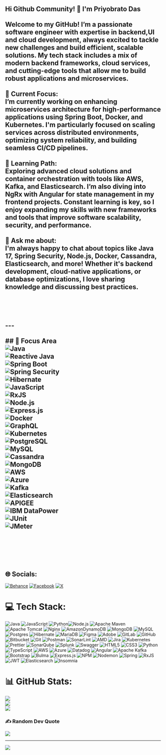 
## Hi Github Community! 👋 I'm Priyobrato Das<br><br>Welcome to my GitHub! I’m a passionate software engineer with expertise in backend,UI and cloud development, always excited to tackle new challenges and build efficient, scalable solutions. My tech stack includes a mix of modern backend frameworks, cloud services, and cutting-edge tools that allow me to build robust applications and microservices.<br><br>🔭 **Current Focus**:  <br>I’m currently working on enhancing microservices architecture for high-performance applications using **Spring Boot**, **Docker**, and **Kubernetes**. I'm particularly focused on scaling services across distributed environments, optimizing system reliability, and building seamless CI/CD pipelines.<br><br>🌱 **Learning Path**:  <br>Exploring advanced cloud solutions and container orchestration with tools like **AWS**, **Kafka**, and **Elasticsearch**. I’m also diving into **NgRx** with **Angular** for state management in my frontend projects. Constant learning is key, so I enjoy expanding my skills with new frameworks and tools that improve software scalability, security, and performance.<br><br>💬 **Ask me about**:  <br>I'm always happy to chat about topics like **Java 17**, **Spring Security**, **Node.js**, **Docker**, **Cassandra**, **Elasticsearch**, and more! Whether it's backend development, cloud-native applications, or database optimizations, I love sharing knowledge and discussing best practices.<br><br><br><br><br>---<br><br>## 🔧 Focus Area <br>![Java](https://img.shields.io/badge/Java-21-007396?style=for-the-badge&logo=java)<br>![Reactive Java](https://img.shields.io/badge/Reactive%20Java-21-4caf50?style=for-the-badge&logo=java)<br>![Spring Boot](https://img.shields.io/badge/Spring%20Boot-3.3.5-6DB33F?style=for-the-badge&logo=springboot)<br>![Spring Security](https://img.shields.io/badge/Spring%20Security-6DB33F?style=for-the-badge&logo=spring)<br>![Hibernate](https://img.shields.io/badge/Hibernate-59666C?style=for-the-badge&logo=hibernate)<br>![JavaScript](https://img.shields.io/badge/JavaScript-ES6+-F7DF1E?style=for-the-badge&logo=javascript)<br>![RxJS](https://img.shields.io/badge/RxJS-EA2D2E?style=for-the-badge&logo=reactivex)<br>![Node.js](https://img.shields.io/badge/Node.js-18-339933?style=for-the-badge&logo=nodedotjs)<br>![Express.js](https://img.shields.io/badge/Express.js-000000?style=for-the-badge&logo=express)<br>![Docker](https://img.shields.io/badge/Docker-2496ED?style=for-the-badge&logo=docker)<br>![GraphQL](https://img.shields.io/badge/GraphQL-E10098?style=for-the-badge&logo=graphql)<br>![Kubernetes](https://img.shields.io/badge/Kubernetes-326CE5?style=for-the-badge&logo=kubernetes)<br>![PostgreSQL](https://img.shields.io/badge/PostgreSQL-14-336791?style=for-the-badge&logo=postgresql)<br>![MySQL](https://img.shields.io/badge/MySQL-8.0-4479A1?style=for-the-badge&logo=mysql)<br>![Cassandra](https://img.shields.io/badge/Cassandra-1287B1?style=for-the-badge&logo=apache-cassandra)<br>![MongoDB](https://img.shields.io/badge/MongoDB-47A248?style=for-the-badge&logo=mongodb)<br>![AWS](https://img.shields.io/badge/AWS-232F3E?style=for-the-badge&logo=amazonaws)<br>![Azure](https://img.shields.io/badge/Azure-0078D4?style=for-the-badge&logo=microsoftazure)<br>![Kafka](https://img.shields.io/badge/Kafka-231F20?style=for-the-badge&logo=apachekafka)<br>![Elasticsearch](https://img.shields.io/badge/Elasticsearch-005571?style=for-the-badge&logo=elasticsearch)<br>![APIGEE](https://img.shields.io/badge/APIGEE-FF6D00?style=for-the-badge&logo=googlecloud)<br>![IBM DataPower](https://img.shields.io/badge/IBM%20DataPower-052FAD?style=for-the-badge&logo=ibm)<br>![JUnit](https://img.shields.io/badge/JUnit-25A162?style=for-the-badge&logo=junit5)<br>![JMeter](https://img.shields.io/badge/JMeter-D22128?style=for-the-badge&logo=apache)<br><br><br><br><br>


## 🌐 Socials:
[![Behance](https://img.shields.io/badge/Behance-1769ff?logo=behance&logoColor=white)](https://behance.net/priyodas12) [![Facebook](https://img.shields.io/badge/Facebook-%231877F2.svg?logo=Facebook&logoColor=white)](https://facebook.com/priyobrato.das.35) [![X](https://img.shields.io/badge/X-black.svg?logo=X&logoColor=white)](https://x.com/priyoeedas1991) 

# 💻 Tech Stack:
![Java](https://img.shields.io/badge/java-%23ED8B00.svg?style=for-the-badge&logo=openjdk&logoColor=white) ![JavaScript](https://img.shields.io/badge/javascript-%23323330.svg?style=for-the-badge&logo=javascript&logoColor=%23F7DF1E) ![Python](https://img.shields.io/badge/python-%2314354C.svg?style=for-the-badge&logo=python&logoColor=white)![Node.js](https://img.shields.io/badge/node.js-%23339933.svg?style=for-the-badge&logo=node.js&logoColor=white)
![Apache Maven](https://img.shields.io/badge/Apache%20Maven-C71A36?style=for-the-badge&logo=Apache%20Maven&logoColor=white) ![Apache Tomcat](https://img.shields.io/badge/apache%20tomcat-%23F8DC75.svg?style=for-the-badge&logo=apache-tomcat&logoColor=black) ![Nginx](https://img.shields.io/badge/nginx-%23009639.svg?style=for-the-badge&logo=nginx&logoColor=white) ![AmazonDynamoDB](https://img.shields.io/badge/Amazon%20DynamoDB-4053D6?style=for-the-badge&logo=Amazon%20DynamoDB&logoColor=white) ![MongoDB](https://img.shields.io/badge/MongoDB-%234ea94b.svg?style=for-the-badge&logo=mongodb&logoColor=white) ![MySQL](https://img.shields.io/badge/mysql-4479A1.svg?style=for-the-badge&logo=mysql&logoColor=white) ![Postgres](https://img.shields.io/badge/postgres-%23316192.svg?style=for-the-badge&logo=postgresql&logoColor=white) ![Hibernate](https://img.shields.io/badge/Hibernate-59666C?style=for-the-badge&logo=Hibernate&logoColor=white) ![MariaDB](https://img.shields.io/badge/MariaDB-003545?style=for-the-badge&logo=mariadb&logoColor=white) ![Figma](https://img.shields.io/badge/figma-%23F24E1E.svg?style=for-the-badge&logo=figma&logoColor=white) ![Adobe](https://img.shields.io/badge/adobe-%23FF0000.svg?style=for-the-badge&logo=adobe&logoColor=white) ![GitLab](https://img.shields.io/badge/gitlab-%23181717.svg?style=for-the-badge&logo=gitlab&logoColor=white) ![GitHub](https://img.shields.io/badge/github-%23121011.svg?style=for-the-badge&logo=github&logoColor=white) ![Bitbucket](https://img.shields.io/badge/bitbucket-%230047B3.svg?style=for-the-badge&logo=bitbucket&logoColor=white) ![Git](https://img.shields.io/badge/git-%23F05033.svg?style=for-the-badge&logo=git&logoColor=white) ![Postman](https://img.shields.io/badge/Postman-FF6C37?style=for-the-badge&logo=postman&logoColor=white) ![SonarLint](https://img.shields.io/badge/SonarLint-CB2029?style=for-the-badge&logo=SONARLINT&logoColor=white) ![AMD](https://img.shields.io/badge/AMD-%23000000.svg?style=for-the-badge&logo=amd&logoColor=white) ![Jira](https://img.shields.io/badge/jira-%230A0FFF.svg?style=for-the-badge&logo=jira&logoColor=white) ![Kubernetes](https://img.shields.io/badge/kubernetes-%23326ce5.svg?style=for-the-badge&logo=kubernetes&logoColor=white) ![Prettier](https://img.shields.io/badge/prettier-%23F7B93E.svg?style=for-the-badge&logo=prettier&logoColor=black) ![SonarQube](https://img.shields.io/badge/SonarQube-black?style=for-the-badge&logo=sonarqube&logoColor=4E9BCD) ![Splunk](https://img.shields.io/badge/splunk-%23000000.svg?style=for-the-badge&logo=splunk&logoColor=white) ![Swagger](https://img.shields.io/badge/-Swagger-%23Clojure?style=for-the-badge&logo=swagger&logoColor=white) ![HTML5](https://img.shields.io/badge/html5-%23E34F26.svg?style=for-the-badge&logo=html5&logoColor=white) ![CSS3](https://img.shields.io/badge/css3-%231572B6.svg?style=for-the-badge&logo=css3&logoColor=white) ![Python](https://img.shields.io/badge/python-3670A0?style=for-the-badge&logo=python&logoColor=ffdd54) ![TypeScript](https://img.shields.io/badge/typescript-%23007ACC.svg?style=for-the-badge&logo=typescript&logoColor=white) ![AWS](https://img.shields.io/badge/AWS-%23FF9900.svg?style=for-the-badge&logo=amazon-aws&logoColor=white) ![Azure](https://img.shields.io/badge/azure-%230072C6.svg?style=for-the-badge&logo=microsoftazure&logoColor=white) ![Datadog](https://img.shields.io/badge/datadog-%23632CA6.svg?style=for-the-badge&logo=datadog&logoColor=white) ![Angular](https://img.shields.io/badge/angular-%23DD0031.svg?style=for-the-badge&logo=angular&logoColor=white) ![Apache Kafka](https://img.shields.io/badge/Apache%20Kafka-000?style=for-the-badge&logo=apachekafka) ![Bootstrap](https://img.shields.io/badge/bootstrap-%238511FA.svg?style=for-the-badge&logo=bootstrap&logoColor=white) ![Bulma](https://img.shields.io/badge/bulma-00D0B1?style=for-the-badge&logo=bulma&logoColor=white) ![Express.js](https://img.shields.io/badge/express.js-%23404d59.svg?style=for-the-badge&logo=express&logoColor=%2361DAFB) ![NPM](https://img.shields.io/badge/NPM-%23CB3837.svg?style=for-the-badge&logo=npm&logoColor=white) ![Nodemon](https://img.shields.io/badge/NODEMON-%23323330.svg?style=for-the-badge&logo=nodemon&logoColor=%BBDEAD) ![Spring](https://img.shields.io/badge/spring-%236DB33F.svg?style=for-the-badge&logo=spring&logoColor=white) ![RxJS](https://img.shields.io/badge/rxjs-%23B7178C.svg?style=for-the-badge&logo=reactivex&logoColor=white) ![JWT](https://img.shields.io/badge/JWT-black?style=for-the-badge&logo=JSON%20web%20tokens) ![Elasticsearch](https://img.shields.io/badge/elasticsearch-%230377CC.svg?style=for-the-badge&logo=elasticsearch&logoColor=white) ![Insomnia](https://img.shields.io/badge/Insomnia-black?style=for-the-badge&logo=insomnia&logoColor=5849BE)
# 📊 GitHub Stats:
![](https://github-readme-stats.vercel.app/api?username=priyodas12&theme=default&hide_border=false&include_all_commits=false&count_private=false)<br/>
![](https://github-readme-streak-stats.herokuapp.com/?user=priyodas12&theme=default&hide_border=false)<br/>
![](https://github-readme-stats.vercel.app/api/top-langs/?username=priyodas12&theme=default&hide_border=false&include_all_commits=false&count_private=false&layout=compact)

### ✍️ Random Dev Quote
![](https://quotes-github-readme.vercel.app/api?type=horizontal&theme=light)

---
[![](https://visitcount.itsvg.in/api?id=priyodas12&icon=0&color=0)](https://visitcount.itsvg.in)

<!-- Proudly created with GPRM ( https://gprm.itsvg.in ) -->
